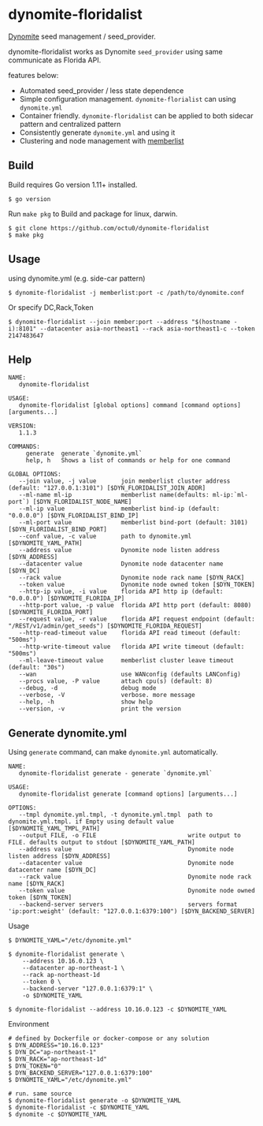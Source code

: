 # dynomite-floridalist

[Dynomite](https://github.com/Netflix/dynomite) seed management / seed_provider.

dynomite-floridalist works as Dynomite `seed_provider` using same communicate as Florida API.

features below:

- Automated seed_provider / less state dependence
- Simple configuration management. `dynomite-florialist` can using `dynomite.yml`
- Container friendly. `dynomite-floridalist` can be applied to both sidecar pattern and centralized pattern
- Consistently generate `dynomite.yml` and using it
- Clustering and node management with [memberlist](https://github.com/hashicorp/memberlist)

## Build

Build requires Go version 1.11+ installed.

```
$ go version
```

Run `make pkg` to Build and package for linux, darwin.

```
$ git clone https://github.com/octu0/dynomite-floridalist
$ make pkg
```

## Usage

using dynomite.yml (e.g. side-car pattern)

```
$ dynomite-floridalist -j memberlist:port -c /path/to/dynomite.conf
```

Or specify DC,Rack,Token

```
$ dynomite-floridalist --join member:port --address "$(hostname -i):8101" --datacenter asia-northeast1 --rack asia-northeast1-c --token 2147483647
```

## Help

```
NAME:
   dynomite-floridalist

USAGE:
   dynomite-floridalist [global options] command [command options] [arguments...]

VERSION:
   1.1.3

COMMANDS:
     generate  generate `dynomite.yml`
     help, h   Shows a list of commands or help for one command

GLOBAL OPTIONS:
   --join value, -j value       join memberlist cluster address (default: "127.0.0.1:3101") [$DYN_FLORIDALIST_JOIN_ADDR]
   --ml-name ml-ip              memberlist name(defaults: ml-ip:`ml-port`) [$DYN_FLORIDALIST_NODE_NAME]
   --ml-ip value                memberlist bind-ip (default: "0.0.0.0") [$DYN_FLORIDALIST_BIND_IP]
   --ml-port value              memberlist bind-port (default: 3101) [$DYN_FLORIDALIST_BIND_PORT]
   --conf value, -c value       path to dynomite.yml [$DYNOMITE_YAML_PATH]
   --address value              Dynomite node listen address [$DYN_ADDRESS]
   --datacenter value           Dynomite node datacenter name [$DYN_DC]
   --rack value                 Dynomite node rack name [$DYN_RACK]
   --token value                Dynomite node owned token [$DYN_TOKEN]
   --http-ip value, -i value    florida API http ip (default: "0.0.0.0") [$DYNOMITE_FLORIDA_IP]
   --http-port value, -p value  florida API http port (default: 8080) [$DYNOMITE_FLORIDA_PORT]
   --request value, -r value    florida API request endpoint (default: "/REST/v1/admin/get_seeds") [$DYNOMITE_FLORIDA_REQUEST]
   --http-read-timeout value    florida API read timeout (default: "500ms")
   --http-write-timeout value   florida API write timeout (default: "500ms")
   --ml-leave-timeout value     memberlist cluster leave timeout (default: "30s")
   --wan                        use WANconfig (defaults LANConfig)
   --procs value, -P value      attach cpu(s) (default: 8)
   --debug, -d                  debug mode
   --verbose, -V                verbose. more message
   --help, -h                   show help
   --version, -v                print the version
```

## Generate dynomite.yml

Using `generate` command, can make `dynomite.yml` automatically.

```
NAME:
   dynomite-floridalist generate - generate `dynomite.yml`

USAGE:
   dynomite-floridalist generate [command options] [arguments...]

OPTIONS:
   --tmpl dynomite.yml.tmpl, -t dynomite.yml.tmpl  path to dynomite.yml.tmpl. if Empty using default value [$DYNOMITE_YAML_TMPL_PATH]
   --output FILE, -o FILE                          write output to FILE. defaults output to stdout [$DYNOMITE_YAML_PATH]
   --address value                                 Dynomite node listen address [$DYN_ADDRESS]
   --datacenter value                              Dynomite node datacenter name [$DYN_DC]
   --rack value                                    Dynomite node rack name [$DYN_RACK]
   --token value                                   Dynomite node owned token [$DYN_TOKEN]
   --backend-server servers                        servers format 'ip:port:weight' (default: "127.0.0.1:6379:100") [$DYN_BACKEND_SERVER]
```

Usage

```
$ DYNOMITE_YAML="/etc/dynomite.yml"

$ dynomite-floridalist generate \
	--address 10.16.0.123 \
	--datacenter ap-northeast-1 \
	--rack ap-northeast-1d
	--token 0 \
	--backend-server "127.0.0.1:6379:1" \
	-o $DYNOMITE_YAML

$ dynomite-floridalist --address 10.16.0.123 -c $DYNOMITE_YAML
```

Environment 

```
# defined by Dockerfile or docker-compose or any solution
$ DYN_ADDRESS="10.16.0.123"
$ DYN_DC="ap-northeast-1"
$ DYN_RACK="ap-northeast-1d"
$ DYN_TOKEN="0"
$ DYN_BACKEND_SERVER="127.0.0.1:6379:100"
$ DYNOMITE_YAML="/etc/dynomite.yml"

# run. same source
$ dynomite-floridalist generate -o $DYNOMITE_YAML
$ dynomite-floridalist -c $DYNOMITE_YAML
$ dynomite -c $DYNOMITE_YAML
```
